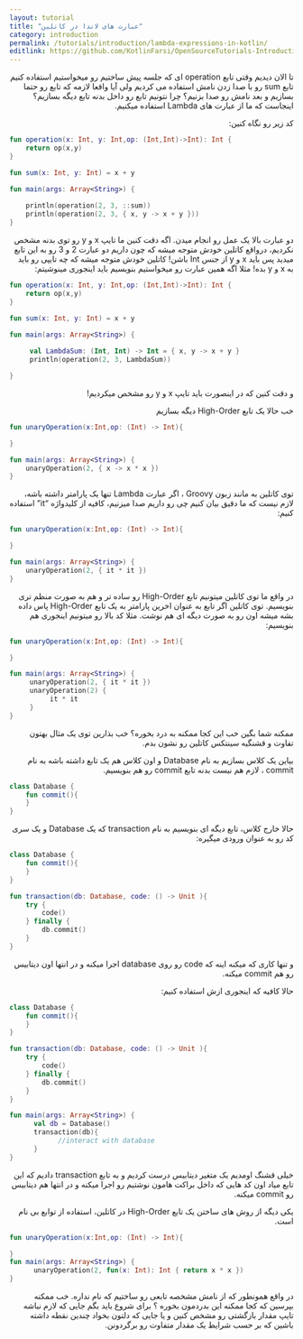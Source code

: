 ```yaml
---
layout: tutorial
title: "عبارت های لاندا در کاتلین"
category: introduction
permalink: /tutorials/introduction/lambda-expressions-in-kotlin/
editlink: https://github.com/KotlinFarsi/OpenSourceTutorials-Introduction/edit/master/src/lambda-expressions-in-kotlin/README.md
---
```



<div dir="rtl" markdown="1">



تا الان دیدیم وقتی تابع operation ای که جلسه پیش ساختیم رو میخواستیم استفاده کنیم تابع sum رو با صدا زدن نامش استفاده می کردیم ولی آیا واقعا لازمه که تابع رو حتما بسازیم و بعد نامش رو صدا بزنیم؟ چرا نتونیم تابع رو داخل بدنه تابع دیگه بسازیم؟ اینجاست که ما از عبارت های Lambda استفاده میکنیم.

 کد زیر رو نگاه کنین:

</div>

```kotlin
fun operation(x: Int, y: Int,op: (Int,Int)->Int): Int {
    return op(x,y)
}

fun sum(x: Int, y: Int) = x + y

fun main(args: Array<String>) {
    
    println(operation(2, 3, ::sum))
    println(operation(2, 3, { x, y -> x + y }))
}
```

<div dir="rtl" markdown="1">

دو عبارت بالا یک عمل رو انجام میدن. اگه دقت کنین ما تایپ x و y رو توی بدنه مشخص نکردیم، درواقع کاتلین خودش متوجه میشه که چون داریم دو عبارت 2 و 3 رو به این تابع میدید پس باید x و y از جنس Int باشن! کاتلین خودش متوجه میشه که چه تایپی رو باید به x و y بده! مثلا اگه همین عبارت رو میخواستیم بنویسیم باید اینجوری مینوشیتم:

</div>


```kotlin
fun operation(x: Int, y: Int,op: (Int,Int)->Int): Int {
    return op(x,y)
}

fun sum(x: Int, y: Int) = x + y

fun main(args: Array<String>) {
    
     val LambdaSum: (Int, Int) -> Int = { x, y -> x + y }
     println(operation(2, 3, LambdaSum))

}
```

<div dir="rtl" markdown="1">

و دقت کنین که در اینصورت باید تایپ x و y رو مشخص میکردیم! 

خب حالا یک تابع High-Order دیگه بسازیم

</div>

```kotlin
fun unaryOperation(x:Int,op: (Int) -> Int){

}

fun main(args: Array<String>) {
    unaryOperation(2, { x -> x * x })
}
```

<div dir="rtl" markdown="1">

توی کاتلین به مانند زبون Groovy ، اگر عبارت Lambda تنها یک پارامتر داشته باشه، لازم نیست که ما دقیق بیان کنیم چی رو داریم صدا میزنیم، کافیه از کلیدواژه “it” استفاده کنیم:

</div>

```kotlin
fun unaryOperation(x:Int,op: (Int) -> Int){

}

fun main(args: Array<String>) {
    unaryOperation(2, { it * it })
}
```

<div dir="rtl" markdown="1">

در واقع ما توی کاتلین میتونیم تابع High-Order رو ساده تر و هم به صورت منظم تری بنویسیم. توی کاتلین اگر تابع به عنوان اخرین پارامتر به یک تابع High-Order پاس داده بشه میشه اون رو به صورت دیگه ای هم نوشت. مثلا کد بالا رو میتونیم اینجوری هم بنویسیم:

</div>

```kotlin
fun unaryOperation(x:Int,op: (Int) -> Int){

}

fun main(args: Array<String>) {
     unaryOperation(2, { it * it })
     unaryOperation(2) {
          it * it
     }
}
```

<div dir="rtl" markdown="1">

ممکنه شما بگین خب این کجا ممکنه به درد بخوره؟ خب بذارین توی یک مثال بهتون تفاوت و قشنگیه سینتکس کاتلین رو نشون بدم.

بیاین یک کلاس بسازیم به نام Database و اون کلاس هم یک تابع داشته باشه به نام commit ، لازم هم نیست بدنه تابع commit رو هم بنویسیم.

</div>

```kotlin
class Database {
    fun commit(){
    }
}
```

<div dir="rtl" markdown="1">

حالا خارج کلاس، تابع دیگه ای بنویسیم به نام transaction که یک Database و یک سری کد رو به عنوان ورودی میگیره:

</div>

```kotlin
class Database {
    fun commit(){
    }
}

fun transaction(db: Database, code: () -> Unit ){
    try {
        code()
    } finally {
        db.commit()
    }
}
```

<div dir="rtl" markdown="1">

و تنها کاری که میکنه اینه که code رو روی database اجرا میکنه و در انتها اون دیتابیس رو هم commit میکنه.

حالا کافیه که اینجوری ازش استفاده کنیم:

</div>

```kotlin
class Database {
    fun commit(){
    }
}

fun transaction(db: Database, code: () -> Unit ){
    try {
        code()
    } finally {
        db.commit()
    }
}

fun main(args: Array<String>) {
      val db = Database()
      transaction(db){
            //interact with database
      }
}
```

<div dir="rtl" markdown="1">

خیلی قشنگ اومدیم یک متغیر دیتابیس درست کردیم و به تابع transaction دادیم که این تابع میاد اون کد هایی که داخل براکت هامون نوشتیم رو اجرا میکنه و در انتها هم دیتابیس رو commit میکنه.

یکی دیگه از روش های ساختن یک تابع High-Order در کاتلین، استفاده از توابع بی نام است.

</div>

```kotlin
fun unaryOperation(x:Int,op: (Int) -> Int){

}
fun main(args: Array<String>) {
      unaryOperation(2, fun(x: Int): Int { return x * x })
}
```

<div dir="rtl" markdown="1">

در واقع همونطور که از نامش مشخصه تابعی رو ساختیم که نام نداره. خب ممکنه بپرسین که کجا ممکنه این بدردمون بخوره ؟ برای شروع باید بگم جایی که لازم نباشه تایپ مقدار بازگشتی رو مشخص کنین و یا جایی که دلتون بخواد چندین نقطه داشته باشین که بر حسب شرایط یک مقدار متفاوت رو برگردونن.

</div>
